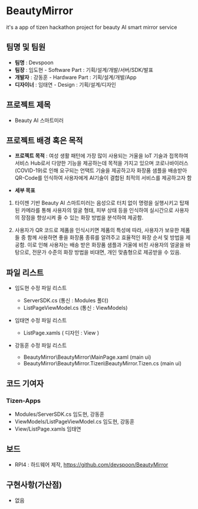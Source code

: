 # BeautyMirror
it's a app of tizen hackathon project for beauty AI smart mirror service

## 팀명 및 팀원 
* **팀명** :  Devspoon 
* **팀장** : 임도현 - Software Part : 기획/설계/개발/서버/SDK/발표
* **개발자** : 강동훈 - Hardware Part : 기획/설계/개발/App
* **디자이너** : 임태연 - Design : 기획/설계/디자인

## 프로젝트 제목
* Beauty AI 스마트미러

## 프로젝트 배경 혹은 목적
* **프로젝트 목적** : 여성 생활 패턴에 가장 많이 사용되는 거울을 IoT 기술과 접목하여 서비스 Hub로서 다양한 기능을 제공하는데 목적을 가지고 있으며 코로나바이러스(COVID-19)로 인해 요구되는 언택트 기술을 제공하고자 화장품 샘플을 배송받아 QR-Code를 인식하여 사용자에게 AI기술이 결합된 최적의 서비스를 제공하고자 함     
 
* **세부 목표**
1. 타이젠 기반 Beauty AI 스마트미러는 음성으로 터치 없이 명령을 실행시키고 탑재된 카메라를 통해 사용자의 얼굴 형태, 피부 상태 등을 인식하여 실시간으로 사용자의 장점을 향상시켜 줄 수 있는 화장 방법을 분석하여 제공함.

2. 사용자가 QR 코드로 제품을 인식시키면 제품의 특성에 따라, 사용자가 보유한 제품들 중 함께 사용하면 좋을 화장품 종류를 알려주고 효율적인 화장 순서 및 방법을 제공함. 이로 인해 사용자는 배송 받은 화장품 샘플과 거울에 비친 사용자의 얼굴을 바탕으로, 전문가 수준의 화장 방법을 비대면, 개인 맞춤형으로 제공받을 수 있음.

## 파일 리스트 
* 임도현 수정 파일 리스트
  - ServerSDK.cs (통신 : Modules 폴더)
  - ListPageViewModel.cs (통신 : ViewModels)

* 임태연 수정 파일 리스트
  - ListPage.xamls ( 디자인 : View )

* 강동훈 수정 파일 리스트
  - BeautyMirror\BeautyMirror\MainPage.xaml (main ui)
  - BeautyMirror\BeautyMirror.Tizen\BeautyMirror.Tizen.cs (main ui)

## 코드 기여자 
### **Tizen-Apps**
* Modules/ServerSDK.cs 임도현, 강동훈
* ViewModels/ListPageViewModel.cs 임도현, 강동훈
* View/ListPage.xamls 임태연

## 보드 
* RPI4 : 하드웨어 제작, https://github.com/devspoon/BeautyMirror

  
## 구현사항(가산점) 
  * 없음